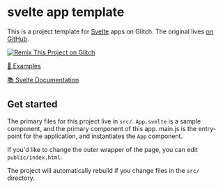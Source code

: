 # svelte app template

This is a project template for [Svelte](https://svelte.dev) apps on Glitch.
The original lives [on GitHub](https://github.com/sveltejs/template).

[![Remix This Project on Glitch](https://cdn.gomix.com/2bdfb3f8-05ef-4035-a06e-2043962a3a13%2Fremix-button.svg)](https://glitch.com/edit/#!/remix/sveltejs-template-starter)

[📐 Examples](https://svelte.dev/examples)

[📚 Svelte Documentation](https://svelte.dev/docs)

## Get started

The primary files for this project live in `src/`. `App.svelte` is a sample component, and the primary component of this app.
main.js is the entry-point for the application, and instantiates the `App` component.

If you'd like to change the outer wrapper of the page, you can edit `public/index.html`.

The project will automatically rebuild if you change files in the `src/` directory.